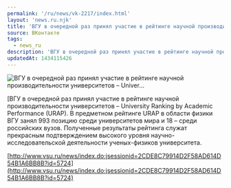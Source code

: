 ```yaml
---
permalink: '/ru/news/vk-2217/index.html'
layout: 'news.ru.njk'
title: 'ВГУ в очередной раз принял участие в рейтинге научной производительности университетов – Univer'
source: ВКонтакте
tags:
  - news_ru
description: 'ВГУ в очередной раз принял участие в рейтинге научной производительности университетов – Univer…'
updatedAt: 1434115426
---
```

![ВГУ в очередной раз принял участие в рейтинге научной производительности университетов – Univer…](https://sun9-13.userapi.com/c621819/v621819031/2b4f0/wJKT4R6Mjvo.jpg)

[ВГУ в очередной раз принял участие в рейтинге научной производительности университетов – University Ranking by Academic Performance (URAP). В предметном рейтинге URAP в области физики ВГУ занял 993 позицию среди университетов мира и 18 – среди российских вузов. Полученные результаты рейтинга служат прекрасным подтверждением высокого уровня научно-исследовательской деятельности ученых-физиков университета.

[http://www.vsu.ru/news/index.do;jsessionid=2CDE8C79914D2F58AD614D54B1A6BB8B?id=5724](http://www.vsu.ru/news/index.do;jsessionid=2CDE8C79914D2F58AD614D54B1A6BB8B?id=5724)
